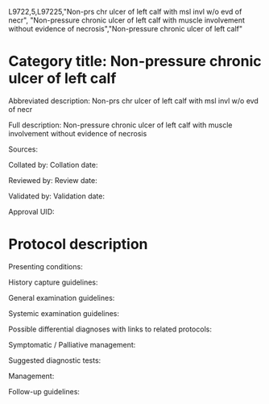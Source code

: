 L9722,5,L97225,"Non-prs chr ulcer of left calf with msl invl w/o evd of necr", "Non-pressure chronic ulcer of left calf with muscle involvement without evidence of necrosis","Non-pressure chronic ulcer of left calf"
# Category title: Non-pressure chronic ulcer of left calf

Abbreviated description: Non-prs chr ulcer of left calf with msl invl w/o evd of necr

Full description: Non-pressure chronic ulcer of left calf with muscle involvement without evidence of necrosis

Sources:

Collated by:
Collation date:

Reviewed by:
Review date:

Validated by:
Validation date:

Approval UID:

# Protocol description

Presenting conditions:

History capture guidelines:

General examination guidelines:

Systemic examination guidelines:

Possible differential diagnoses with links to related protocols:

Symptomatic / Palliative management:

Suggested diagnostic tests:

Management:

Follow-up guidelines:
